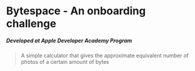 # Bytespace - An onboarding challenge
##### Developed at Apple Developer Academy Program

> A simple calculator that gives the approximate equivalent number of photos of a certain amount of bytes 

